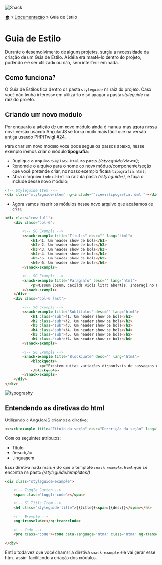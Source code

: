 ![Snack](https://cloud.githubusercontent.com/assets/13695346/9314113/43eed556-44fd-11e5-844a-34f8e13b2863.png)

[:house:](../../../) » [Documentação](index.md) » Guia de Estilo

# Guia de Estilo

Durante o desenvolvimento de alguns projetos, surgiu a necessidade da criação de um Guia de Estilo. A idéia era mantê-lo dentro do projeto, podendo ele ser utilizado ou não, sem interferir em nada.

## Como funciona?

O Guia de Estilos fica dentro da pasta `styleguide` na raiz do projeto. Caso você não tenha interesse em utilizá-lo é só apagar a pasta *styleguide* na raiz do projeto.

## Criando um novo módulo

Por enquanto a adição de um novo módulo ainda é manual mas agora nessa nova versão usando AngularJS se torna muito mais fácil que na versão antiga usando PHP(Twig) [#24](https://github.com/a2comunicacao/A2boilerplate/issues/24).

Para criar um novo módulo você pode seguir os passos abaixo, nesse exemplo iremos criar o módulo **tipografia**:

* Duplique o arquivo `template.html` na pasta _(/styleguide/views/)_;
* Renomeie o arquivo para o nome do novo módulo/componente/seção que você pretende criar, no nosso exemplo ficara `tipografia.html`;
* Abra o arquivo `index.html` na raiz da pasta _(/styleguide/)_, e faça o include desse novo módulo;

```html
<!-- Styleguide Item -->
<div class="styleguide-item" ng-include="'views/tipografia.html'"></div>`
```

* Agora vamos inserir os módulos nesse novo arquivo que acabamos de criar.

```html
<div class="row full">
    <div class="col-6">

        <!-- SG Example -->
        <snack-example title="Títulos" desc="" lang="html">
            <h1>h1. Um header show de bola</h1>
            <h2>h2. Um header show de bola</h2>
            <h3>h3. Um header show de bola</h3>
            <h4>h4. Um header show de bola</h4>
            <h5>h5. Um header show de bola</h5>
            <h6>h6. Um header show de bola</h6>
        </snack-example>

        <!-- SG Example -->
        <snack-example title="Paragrafo" desc="" lang="html">
            <p>Mussum Ipsum, cacilds vidis litro abertis. Interagi no mé, cursus quis, vehicula ac nisi. Delegadis gente finis, bibendum egestas augue arcu ut est. Praesent malesuada urna nisi, quis volutpat erat hendrerit non. Nam vulputate dapibus. Em pé sem cair, deitado sem dormir, sentado sem cochilar e fazendo pose</p>
        </snack-example>
    </div>
    <div class="col-6 last">

        <!-- SG Example -->
        <snack-example title="Subtítulos" desc="" lang="html">
            <h1 class="sub">h1. Um header show de bola</h1>
            <h2 class="sub">h2. Um header show de bola</h2>
            <h3 class="sub">h3. Um header show de bola</h3>
            <h4 class="sub">h4. Um header show de bola</h4>
            <h5 class="sub">h5. Um header show de bola</h5>
            <h6 class="sub">h6. Um header show de bola</h6>
        </snack-example>

        <!-- SG Example -->
        <snack-example title="Blockquote" desc="" lang="html">
            <blockquote>
                <p>"Existem muitas variações disponíveis de passagens de Lorem Ipsum, mas a maioria sofreu algum tipo de alteração, seja por inserção de passagens com humor, ou palavras aleatórias que não parecem nem um pouco convincentes"</p>
            </blockquote>
        </snack-example>
    </div>
</div>
```
![typography](https://cloud.githubusercontent.com/assets/397832/18639073/df9f8d2e-7e68-11e6-927e-5c0e640168d0.png)


## Entendendo as diretivas do html

Utilizando o AngularJS criamos a diretiva:

```html
<snack-example title="Título da seção" desc="Descrição da seção" lang="html"></snack-example>
```

Com os seguintes atributos:

* Título
* Descrição
* Linguagem

Essa diretiva nada mais é do que o template `snack-example.html` que se encontra na pasta _(/styleguide/templates/)_

```html
<div class="styleguide-example">

    <!-- Toggle Button -->
    <span class="toggle-code"></span>

    <!-- SG Title Item -->
    <h4 class="styleguide-title">{{title}}<span>{{desc}}</span></h4>

    <!-- Exemple -->
    <ng-transclude></ng-transclude>

    <!-- Code -->
    <pre class="code"><code data-language="html" class="html" ng-transclude></code></pre>

</div>
```
Então toda vez que você chamar a diretiva `snack-example` ele vai gerar esse html, assim facilitando a criação dos módulos.





